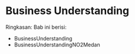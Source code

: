 # Business Understanding

Ringkasan: Bab ini berisi:
- BusinessUnderstanding
- BusinessUnderstandingNO2Medan

